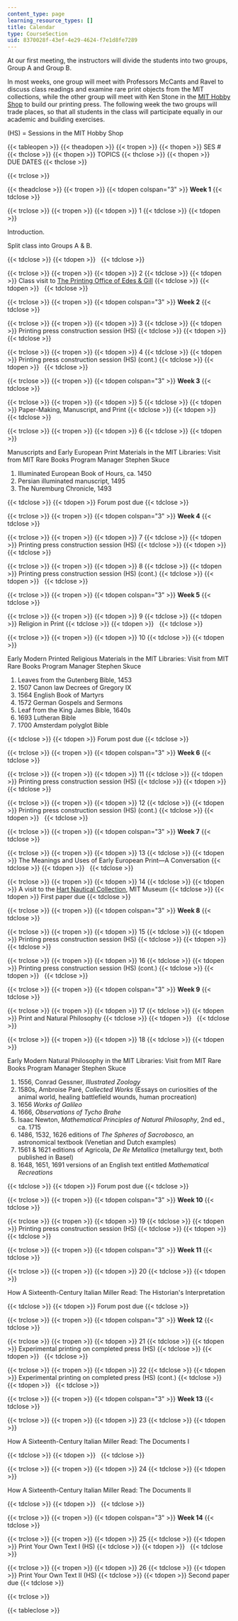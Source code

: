 ```yaml
---
content_type: page
learning_resource_types: []
title: Calendar
type: CourseSection
uid: 8370028f-43ef-4e29-4624-f7e1d8fe7289
---
```


At our first meeting, the instructors will divide the students into two groups, Group A and Group B.

In most weeks, one group will meet with Professors McCants and Ravel to discuss class readings and examine rare print objects from the MIT collections, while the other group will meet with Ken Stone in the [MIT Hobby Shop](http://studentlife.mit.edu/hobbyshop) to build our printing press. The following week the two groups will trade places, so that all students in the class will participate equally in our academic and building exercises.

(HS) = Sessions in the MIT Hobby Shop

{{< tableopen >}}
{{< theadopen >}}
{{< tropen >}}
{{< thopen >}}
SES #
{{< thclose >}}
{{< thopen >}}
TOPICS
{{< thclose >}}
{{< thopen >}}
DUE DATES
{{< thclose >}}

{{< trclose >}}

{{< theadclose >}}
{{< tropen >}}
{{< tdopen colspan="3" >}}
**Week 1**
{{< tdclose >}}

{{< trclose >}}
{{< tropen >}}
{{< tdopen >}}
1
{{< tdclose >}}
{{< tdopen >}}


Introduction.

Split class into Groups A & B.


{{< tdclose >}}
{{< tdopen >}}
 
{{< tdclose >}}

{{< trclose >}}
{{< tropen >}}
{{< tdopen >}}
2
{{< tdclose >}}
{{< tdopen >}}
Class visit to [The Printing Office of Edes & Gill](http://bostongazette.org/)
{{< tdclose >}}
{{< tdopen >}}
 
{{< tdclose >}}

{{< trclose >}}
{{< tropen >}}
{{< tdopen colspan="3" >}}
**Week 2**
{{< tdclose >}}

{{< trclose >}}
{{< tropen >}}
{{< tdopen >}}
3
{{< tdclose >}}
{{< tdopen >}}
Printing press construction session (HS)
{{< tdclose >}}
{{< tdopen >}}
 
{{< tdclose >}}

{{< trclose >}}
{{< tropen >}}
{{< tdopen >}}
4
{{< tdclose >}}
{{< tdopen >}}
Printing press construction session (HS) (cont.)
{{< tdclose >}}
{{< tdopen >}}
 
{{< tdclose >}}

{{< trclose >}}
{{< tropen >}}
{{< tdopen colspan="3" >}}
**Week 3**
{{< tdclose >}}

{{< trclose >}}
{{< tropen >}}
{{< tdopen >}}
5
{{< tdclose >}}
{{< tdopen >}}
Paper-Making, Manuscript, and Print
{{< tdclose >}}
{{< tdopen >}}
 
{{< tdclose >}}

{{< trclose >}}
{{< tropen >}}
{{< tdopen >}}
6
{{< tdclose >}}
{{< tdopen >}}


Manuscripts and Early European Print Materials in the MIT Libraries: Visit from MIT Rare Books Program Manager Stephen Skuce

1.  Illuminated European Book of Hours, ca. 1450
2.  Persian illuminated manuscript, 1495
3.  The Nuremburg Chronicle, 1493


{{< tdclose >}}
{{< tdopen >}}
Forum post due
{{< tdclose >}}

{{< trclose >}}
{{< tropen >}}
{{< tdopen colspan="3" >}}
**Week 4**
{{< tdclose >}}

{{< trclose >}}
{{< tropen >}}
{{< tdopen >}}
7
{{< tdclose >}}
{{< tdopen >}}
Printing press construction session (HS)
{{< tdclose >}}
{{< tdopen >}}
 
{{< tdclose >}}

{{< trclose >}}
{{< tropen >}}
{{< tdopen >}}
8
{{< tdclose >}}
{{< tdopen >}}
Printing press construction session (HS) (cont.)
{{< tdclose >}}
{{< tdopen >}}
 
{{< tdclose >}}

{{< trclose >}}
{{< tropen >}}
{{< tdopen colspan="3" >}}
**Week 5**
{{< tdclose >}}

{{< trclose >}}
{{< tropen >}}
{{< tdopen >}}
9
{{< tdclose >}}
{{< tdopen >}}
Religion in Print
{{< tdclose >}}
{{< tdopen >}}
 
{{< tdclose >}}

{{< trclose >}}
{{< tropen >}}
{{< tdopen >}}
10
{{< tdclose >}}
{{< tdopen >}}


Early Modern Printed Religious Materials in the MIT Libraries: Visit from MIT Rare Books Program Manager Stephen Skuce

1.  Leaves from the Gutenberg Bible, 1453
2.  1507 Canon law Decrees of Gregory IX
3.  1564 English Book of Martyrs
4.  1572 German Gospels and Sermons
5.  Leaf from the King James Bible, 1640s
6.  1693 Lutheran Bible
7.  1700 Amsterdam polyglot Bible


{{< tdclose >}}
{{< tdopen >}}
Forum post due
{{< tdclose >}}

{{< trclose >}}
{{< tropen >}}
{{< tdopen colspan="3" >}}
**Week 6**
{{< tdclose >}}

{{< trclose >}}
{{< tropen >}}
{{< tdopen >}}
11
{{< tdclose >}}
{{< tdopen >}}
Printing press construction session (HS)
{{< tdclose >}}
{{< tdopen >}}
 
{{< tdclose >}}

{{< trclose >}}
{{< tropen >}}
{{< tdopen >}}
12
{{< tdclose >}}
{{< tdopen >}}
Printing press construction session (HS) (cont.)
{{< tdclose >}}
{{< tdopen >}}
 
{{< tdclose >}}

{{< trclose >}}
{{< tropen >}}
{{< tdopen colspan="3" >}}
**Week 7**
{{< tdclose >}}

{{< trclose >}}
{{< tropen >}}
{{< tdopen >}}
13
{{< tdclose >}}
{{< tdopen >}}
The Meanings and Uses of Early European Print—A Conversation
{{< tdclose >}}
{{< tdopen >}}
 
{{< tdclose >}}

{{< trclose >}}
{{< tropen >}}
{{< tdopen >}}
14
{{< tdclose >}}
{{< tdopen >}}
A visit to the [Hart Nautical Collection](http://mitmuseum.mit.edu/hart-nautical-collections-list), MIT Museum
{{< tdclose >}}
{{< tdopen >}}
First paper due
{{< tdclose >}}

{{< trclose >}}
{{< tropen >}}
{{< tdopen colspan="3" >}}
**Week 8**
{{< tdclose >}}

{{< trclose >}}
{{< tropen >}}
{{< tdopen >}}
15
{{< tdclose >}}
{{< tdopen >}}
Printing press construction session (HS)
{{< tdclose >}}
{{< tdopen >}}
 
{{< tdclose >}}

{{< trclose >}}
{{< tropen >}}
{{< tdopen >}}
16
{{< tdclose >}}
{{< tdopen >}}
Printing press construction session (HS) (cont.)
{{< tdclose >}}
{{< tdopen >}}
 
{{< tdclose >}}

{{< trclose >}}
{{< tropen >}}
{{< tdopen colspan="3" >}}
**Week 9**
{{< tdclose >}}

{{< trclose >}}
{{< tropen >}}
{{< tdopen >}}
17
{{< tdclose >}}
{{< tdopen >}}
Print and Natural Philosophy
{{< tdclose >}}
{{< tdopen >}}
 
{{< tdclose >}}

{{< trclose >}}
{{< tropen >}}
{{< tdopen >}}
18
{{< tdclose >}}
{{< tdopen >}}


Early Modern Natural Philosophy in the MIT Libraries: Visit from MIT Rare Books Program Manager Stephen Skuce

1.  1556, Conrad Gessner, _Illustrated Zoology_
2.  1580s, Ambroise Paré, _Collected Works_ (Essays on curiosities of the animal world, healing battlefield wounds, human procreation)
3.  1656 _Works of Galileo_
4.  1666, _Observations of Tycho Brahe_
5.  Isaac Newton, _Mathematical Principles of Natural Philosophy_, 2nd ed., ca. 1715
6.  1486, 1532, 1626 editions of _The Spheres of Sacrobosco,_ an astronomical textbook (Venetian and Dutch examples)
7.  1561 & 1621 editions of Agricola, _De Re Metallica_ (metallurgy text, both published in Basel)
8.  1648, 1651, 1691 versions of an English text entitled _Mathematical Recreations_


{{< tdclose >}}
{{< tdopen >}}
Forum post due
{{< tdclose >}}

{{< trclose >}}
{{< tropen >}}
{{< tdopen colspan="3" >}}
**Week 10**
{{< tdclose >}}

{{< trclose >}}
{{< tropen >}}
{{< tdopen >}}
19
{{< tdclose >}}
{{< tdopen >}}
Printing press construction session (HS)
{{< tdclose >}}
{{< tdopen >}}
 
{{< tdclose >}}

{{< trclose >}}
{{< tropen >}}
{{< tdopen colspan="3" >}}
**Week 11**
{{< tdclose >}}

{{< trclose >}}
{{< tropen >}}
{{< tdopen >}}
20
{{< tdclose >}}
{{< tdopen >}}


How A Sixteenth-Century Italian Miller Read: The Historian's Interpretation


{{< tdclose >}}
{{< tdopen >}}
Forum post due
{{< tdclose >}}

{{< trclose >}}
{{< tropen >}}
{{< tdopen colspan="3" >}}
**Week 12**
{{< tdclose >}}

{{< trclose >}}
{{< tropen >}}
{{< tdopen >}}
21
{{< tdclose >}}
{{< tdopen >}}
Experimental printing on completed press (HS)
{{< tdclose >}}
{{< tdopen >}}
 
{{< tdclose >}}

{{< trclose >}}
{{< tropen >}}
{{< tdopen >}}
22
{{< tdclose >}}
{{< tdopen >}}
Experimental printing on completed press (HS) (cont.)
{{< tdclose >}}
{{< tdopen >}}
 
{{< tdclose >}}

{{< trclose >}}
{{< tropen >}}
{{< tdopen colspan="3" >}}
**Week 13**
{{< tdclose >}}

{{< trclose >}}
{{< tropen >}}
{{< tdopen >}}
23
{{< tdclose >}}
{{< tdopen >}}


How A Sixteenth-Century Italian Miller Read: The Documents I


{{< tdclose >}}
{{< tdopen >}}
 
{{< tdclose >}}

{{< trclose >}}
{{< tropen >}}
{{< tdopen >}}
24
{{< tdclose >}}
{{< tdopen >}}


How A Sixteenth-Century Italian Miller Read: The Documents II


{{< tdclose >}}
{{< tdopen >}}
 
{{< tdclose >}}

{{< trclose >}}
{{< tropen >}}
{{< tdopen colspan="3" >}}
**Week 14**
{{< tdclose >}}

{{< trclose >}}
{{< tropen >}}
{{< tdopen >}}
25
{{< tdclose >}}
{{< tdopen >}}
Print Your Own Text I (HS)
{{< tdclose >}}
{{< tdopen >}}
 
{{< tdclose >}}

{{< trclose >}}
{{< tropen >}}
{{< tdopen >}}
26
{{< tdclose >}}
{{< tdopen >}}
Print Your Own Text II (HS)
{{< tdclose >}}
{{< tdopen >}}
Second paper due
{{< tdclose >}}

{{< trclose >}}

{{< tableclose >}}